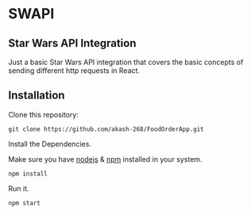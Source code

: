 # SWAPI
## Star Wars API Integration
Just a basic Star Wars API integration that covers the basic concepts of sending different http requests in React.
## Installation
Clone this repository:
```
git clone https://github.com/akash-268/FoodOrderApp.git
```
Install the Dependencies. 

Make sure you have [nodejs](https://nodejs.org/en/) & [npm](https://www.npmjs.com/) installed in your system.
```
npm install
```
Run it.
```
npm start
```
